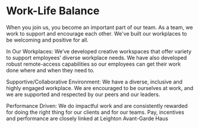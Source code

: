 # Work-Life Balance 

When you join us, you become an important part of our team. As a team, we work to support and encourage each other. We've built our workplaces to be welcoming and positive for all.
 
In Our Workplaces: We’ve developed creative workspaces that offer variety to support employees’ diverse workplace needs. We have also developed robust remote-access capabilities so our employees can get their work done where and when they need to.

Supportive/Collaborative Environment: We have a diverse, inclusive and highly engaged workplace. We are encouraged to be ourselves at work, and we are supported and respected by our peers and our leaders.

Performance Driven: We do impactful work and are consistently rewarded for doing the right thing for our clients and for our teams. Pay, incentives and performance are closely linked at Leighton Avant-Garde Haus
